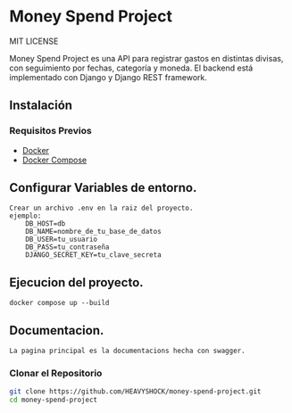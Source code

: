 # Money Spend Project

MIT LICENSE

Money Spend Project es una API para registrar gastos en distintas divisas, con seguimiento por fechas, categoría y moneda. El backend está implementado con Django y Django REST framework. 

## Instalación

### Requisitos Previos
- [Docker](https://www.docker.com/get-started)
- [Docker Compose](https://docs.docker.com/compose/install/)

## Configurar Variables de entorno.
    Crear un archivo .env en la raiz del proyecto.
    ejemplo:
        DB_HOST=db
        DB_NAME=nombre_de_tu_base_de_datos
        DB_USER=tu_usuario
        DB_PASS=tu_contraseña
        DJANGO_SECRET_KEY=tu_clave_secreta

## Ejecucion del proyecto.

    docker compose up --build

## Documentacion.

    La pagina principal es la documentacions hecha con swagger.

### Clonar el Repositorio
```sh
git clone https://github.com/HEAVYSHOCK/money-spend-project.git
cd money-spend-project
